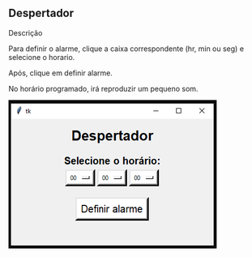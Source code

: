 ## Despertador
<p>Descrição</p>
<p>Para definir o alarme, clique a caixa correspondente (hr, min ou seg) e selecione o horario.</p>
<p>Após, clique em definir alarme.</p>
<p>No horário programado, irá reproduzir um pequeno som.</p>

<img src="https://github.com/AR097/Desperador-Alarm/blob/main/Despertador.png" alt="Despertador">


